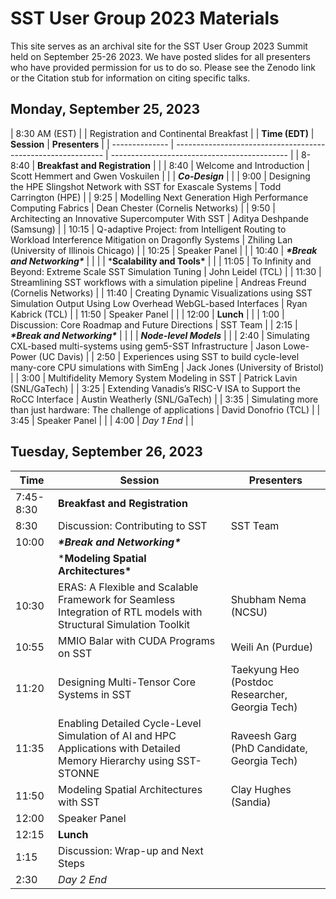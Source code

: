 # SST User Group 2023 Materials

This site serves as an archival site for the SST User Group 2023 Summit held on September 25-26 2023.  We have posted slides for all presenters who have provided permission for us to do so. Please see the Zenodo link or the Citation stub for information on citing specific talks. 

## Monday, September 25, 2023     

| 8:30 AM (EST) |                                                   | Registration and Continental Breakfast                       |
| **Time (EDT)** | **Session**                                                  | **Presenters**                               |
| -------------- | ------------------------------------------------------------ | -------------------------------------------- |
| 8-8:40         | **Breakfast and Registration**                               |                                              |
| 8:40           | Welcome and Introduction                                     | Scott Hemmert and Gwen Voskuilen             |
|                | ***Co-Design***                                              |                                              |
| 9:00           | Designing the HPE Slingshot Network with SST for Exascale Systems | Todd Carrington (HPE)                        |
| 9:25           | Modelling Next Generation High Performance Computing Fabrics | Dean Chester (Cornelis Networks)             |
| 9:50           | Architecting an Innovative Supercomputer With SST            | Aditya Deshpande (Samsung)                   |
| 10:15          | Q-adaptive Project: from Intelligent Routing to Workload Interference Mitigation on Dragonfly Systems | Zhiling Lan (University of Illinois Chicago) |
| 10:25          | Speaker Panel                                                |                                              |
| 10:40          | ***\*Break and Networking\****                               |                                              |
|                | ***Scalability and Tools\***                                 |                                              |
| 11:05          | To Infinity and Beyond: Extreme Scale SST Simulation Tuning  | John Leidel (TCL)                            |
| 11:30          | Streamlining SST workflows with a simulation pipeline        | Andreas Freund (Cornelis Networks)           |
| 11:40          | Creating Dynamic Visualizations using SST Simulation Output Using Low Overhead WebGL-based Interfaces | Ryan Kabrick (TCL)                           |
| 11:50          | Speaker Panel                                                |                                              |
| 12:00          | **Lunch**                                                    |                                              |
| 1:00           | Discussion: Core Roadmap and Future Directions               | SST Team                                     |
| 2:15           | ***\*Break and Networking\****                               |                                              |
|                | ***Node-level Models***                                      |                                              |
| 2:40           | Simulating CXL-based multi-systems using gem5-SST Infrastructure | Jason Lowe-Power (UC Davis)                  |
| 2:50           | Experiences using SST to build cycle-level many-core CPU simulations with SimEng | Jack Jones (University of Bristol)           |
| 3:00           | Multifidelity Memory System Modeling in SST                  | Patrick Lavin (SNL/GaTech)                   |
| 3:25           | Extending Vanadis’s RISC-V ISA to Support the RoCC Interface | Austin Weatherly (SNL/GaTech)                |
| 3:35           | Simulating more than just hardware: The challenge of applications | David Donofrio (TCL)                         |
| 3:45           | Speaker Panel                                                |                                              |
| 4:00           | *Day 1 End*                                                  |                                              |

## Tuesday, September 26, 2023   

| **Time**  | **Session**                                                  | **Presenters**                                  |
| --------- | ------------------------------------------------------------ | ----------------------------------------------- |
| 7:45-8:30 | **Breakfast and Registration**                               |                                                 |
| 8:30      | Discussion: Contributing to SST                              | SST Team                                        |
| 10:00     | ***\*Break and Networking\****                               |                                                 |
|           | ***Modeling Spatial Architectures\***                        |                                                 |
| 10:30     | ERAS: A Flexible and Scalable Framework for Seamless Integration of RTL models with Structural Simulation Toolkit | Shubham Nema (NCSU)                             |
| 10:55     | MMIO Balar with CUDA Programs on SST                         | Weili An (Purdue)                               |
| 11:20     | Designing Multi-Tensor Core Systems in SST                   | Taekyung Heo (Postdoc Researcher, Georgia Tech) |
| 11:35     | Enabling Detailed Cycle-Level Simulation of AI and HPC Applications with Detailed Memory Hierarchy using SST-STONNE | Raveesh Garg (PhD Candidate, Georgia Tech)      |
| 11:50     | Modeling Spatial Architectures with SST                      | Clay Hughes (Sandia)                            |
| 12:00     | Speaker Panel                                                |                                                 |
| 12:15     | **Lunch**                                                    |                                                 |
| 1:15      | Discussion: Wrap-up and Next Steps                           |                                                 |
| 2:30      | *Day 2 End*                                                  |                                                 |
